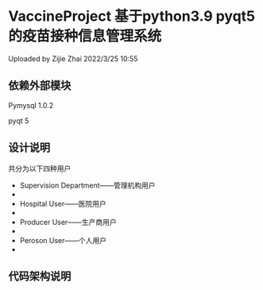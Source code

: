 # VaccineProject 基于python3.9 pyqt5的疫苗接种信息管理系统
Uploaded by Zijie Zhai 2022/3/25 10:55
## 依赖外部模块
Pymysql 1.0.2

pyqt 5

## 设计说明
共分为以下四种用户

+ Supervision Department——管理机构用户
+ 
+ Hospital User——医院用户
+ 
+ Producer User——生产商用户
+ 
+ Peroson User——个人用户
+ 
## 代码架构说明
